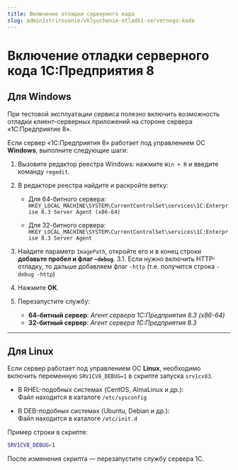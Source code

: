 ```yaml
---
title: Включение отладки серверного кода
slug: administrirovanie/vklyuchenie-otladki-servernogo-koda
---
```

# Включение отладки серверного кода 1С:Предприятия 8

## Для Windows

При тестовой эксплуатации сервиса полезно включить возможность отладки клиент-серверных приложений на стороне сервера «1С:Предприятие 8».

Если сервер «1С:Предприятия 8» работает под управлением ОС **Windows**, выполните следующие шаги:

1. Вызовите редактор реестра Windows: нажмите `Win + R` и введите команду `regedit`.
2. В редакторе реестра найдите и раскройте ветку:

    - Для 64-битного сервера:  
      `HKEY_LOCAL_MACHINE\SYSTEM\CurrentControlSet\services\1C:Enterprise 8.3 Server Agent (x86-64)`

    - Для 32-битного сервера:  
      `HKEY_LOCAL_MACHINE\SYSTEM\CurrentControlSet\services\1C:Enterprise 8.3 Server Agent`

3. Найдите параметр `ImagePath`, откройте его и в конец строки **добавьте пробел и флаг `–debug`**.
   3.1. Если нужно включить HTTP-отладку, то дальше добавляем флаг `-http` (т.е. получится строка `-debug -http`)

4. Нажмите **OK**.

5. Перезапустите службу:

    - **64-битный сервер**: *Агент сервера 1С:Предприятия 8.3 (x86-64)*
    - **32-битный сервер**: *Агент сервера 1С:Предприятия 8.3*

---

## Для Linux

Если сервер работает под управлением ОС **Linux**, необходимо включить переменную `SRV1CV8_DEBUG=1` в скрипте запуска `srv1cv83`.

- В RHEL-подобных системах (CentOS, AlmaLinux и др.):  
  Файл находится в каталоге `/etc/sysconfig`

- В DEB-подобных системах (Ubuntu, Debian и др.):  
  Файл находится в каталоге `/etc/init.d`

Пример строки в скрипте:

```bash
SRV1CV8_DEBUG=1
```

После изменения скрипта — перезапустите службу сервера 1С.